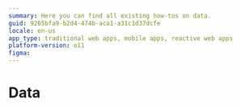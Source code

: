 ```yaml
---
summary: Here you can find all existing how-tos on data.
guid: 9265bfa9-b2d4-474b-aca1-a31c1d37dcfe
locale: en-us
app_type: traditional web apps, mobile apps, reactive web apps
platform-version: o11
figma:
---
```


# Data

